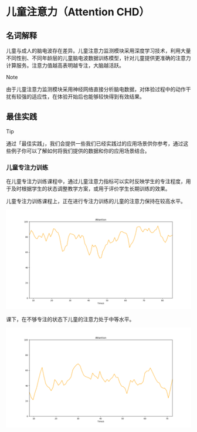 # 儿童注意力（Attention CHD）

## 名词解释
儿童与成人的脑电波存在差异。儿童注意力监测模块采用深度学习技术，利用大量不同性别、不同年龄层的儿童脑电波数据训练模型，针对儿童提供更准确的注意力计算服务。注意力值越高表明越专注，大脑越活跃。

> [!NOTE]
> 由于儿童注意力监测模块采用神经网络直接分析脑电数据，对体验过程中的动作干扰有较强的适应性，在体验开始后也能够较快得到有效结果。

## 最佳实践
> [!TIP]
> 通过「最佳实践」，我们会提供一些我们已经实践过的应用场景供你参考，通过这些例子你可以了解如何将我们提供的数据和你的应用场景结合。

### 儿童专注力训练
在儿童专注力训练课程中，通过儿童注意力指标可以实时反映学生的专注程度，用于及时根据学生的状态调整教学方案，或用于评价学生长期训练的效果。

儿童专注力训练课程上，正在进行专注力训练的儿童的注意力保持在较高水平。

![专注状态下儿童的注意力变化曲线](media/专注状态下儿童的注意力变化曲线.png)

课下，在不够专注的状态下儿童的注意力处于中等水平。

![不够专注时儿童的注意力变化曲线](media/不够专注时儿童的注意力变化曲线.png)

